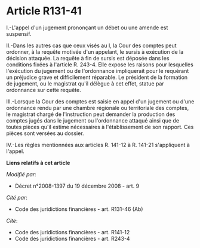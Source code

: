 # Article R131-41

I.-L'appel d'un jugement prononçant un débet ou une amende est suspensif. 

II.-Dans les autres cas que ceux visés au I, la Cour des comptes peut ordonner, à la requête motivée d'un appelant, le sursis
à exécution de la décision attaquée. La requête à fin de sursis est déposée dans les conditions fixées à l'article R. 243-4.
Elle expose les raisons pour lesquelles l'exécution du jugement ou de l'ordonnance impliquerait pour le requérant un
préjudice grave et difficilement réparable. Le président de la formation de jugement, ou le magistrat qu'il délègue à cet
effet, statue par ordonnance sur cette requête. 

III.-Lorsque la Cour des comptes est saisie en appel d'un jugement ou d'une ordonnance rendu par une chambre régionale ou
territoriale des comptes, le magistrat chargé de l'instruction peut demander la production des comptes jugés dans le jugement
ou l'ordonnance attaqué ainsi que de toutes pièces qu'il estime nécessaires à l'établissement de son rapport. Ces pièces sont
versées au dossier. 

IV.-Les règles mentionnées aux articles R. 141-12 à R. 141-21 s'appliquent à l'appel.

**Liens relatifs à cet article**

_Modifié par_:

  - Décret n°2008-1397 du 19 décembre 2008 - art. 9

_Cité par_:

  - Code des juridictions financières - art. R131-46 (Ab)

_Cite_:

  - Code des juridictions financières - art. R141-12
  - Code des juridictions financières - art. R243-4
